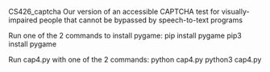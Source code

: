 CS426_captcha
Our version of an accessible CAPTCHA test for visually-impaired people that cannot be bypassed by speech-to-text programs

Run one of the 2 commands to install pygame:
    pip install pygame 
    pip3 install pygame
    

Run cap4.py with one of the 2 commands:
    python cap4.py
    python3 cap4.py
